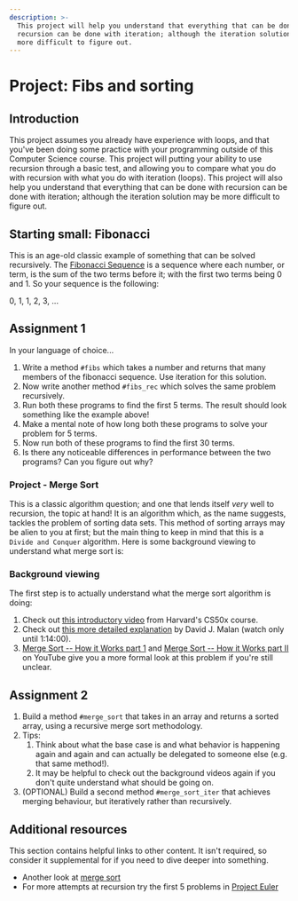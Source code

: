 ```yaml
---
description: >-
  This project will help you understand that everything that can be done with
  recursion can be done with iteration; although the iteration solution may be
  more difficult to figure out.
---
```


# Project: Fibs and sorting

## Introduction

This project assumes you already have experience with loops, and that you've been doing some practice with your programming outside of this Computer Science course. This project will putting your ability to use recursion through a basic test, and allowing you to compare what you do with recursion with what you do with iteration \(loops\). This project will also help you understand that everything that can be done with recursion can be done with iteration; although the iteration solution may be more difficult to figure out.

## Starting small: Fibonacci

This is an age-old classic example of something that can be solved recursively. The [Fibonacci Sequence](http://en.wikipedia.org/wiki/Fibonacci_number) is a sequence where each number, or term, is the sum of the two terms before it; with the first two terms being 0 and 1. So your sequence is the following:

0, 1, 1, 2, 3, ...

## Assignment 1

In your language of choice...

1. Write a method `#fibs` which takes a number and returns that many members of the fibonacci sequence.  Use iteration for this solution.
2. Now write another method `#fibs_rec` which solves the same problem recursively.
3. Run both these programs to find the first 5 terms. The result should look something like the example above!
4. Make a mental note of how long both these programs to solve your problem for 5 terms.
5. Now run both of these programs to find the first 30 terms.
6. Is there any noticeable differences in performance between the two programs? Can you figure out why?

### Project - Merge Sort

This is a classic algorithm question; and one that lends itself _very_ well to recursion, the topic at hand! It is an algorithm which, as the name suggests, tackles the problem of sorting data sets. This method of sorting arrays may be alien to you at first; but the main thing to keep in mind that this is a `Divide and Conquer` algorithm. Here is some background viewing to understand what merge sort is:

### Background viewing

The first step is to actually understand what the merge sort algorithm is doing:

1. Check out [this introductory video](https://youtu.be/Ns7tGNbtvV4) from Harvard's CS50x course.
2. Check out [this more detailed explanation](https://www.youtube.com/watch?v=uEbdK2CG_B8&feature=youtu.be&t=1h2m) by David J. Malan \(watch only until 1:14:00\).
3. [Merge Sort -- How it Works part 1](https://www.youtube.com/watch?v=OAsokGNa18k) and [Merge Sort -- How it Works part II](http://www.youtube.com/watch?v=nNhpFO9CmPs) on YouTube give you a more formal look at this problem if you're still unclear.

## Assignment 2

1. Build a method `#merge_sort` that takes in an array and returns a sorted array, using a recursive merge sort methodology.
2. Tips:
   1. Think about what the base case is and what behavior is happening again and again and can actually be delegated to someone else \(e.g. that same method!\).
   2. It may be helpful to check out the background videos again if you don't quite understand what should be going on.
3. \(OPTIONAL\) Build a second method `#merge_sort_iter` that achieves merging behaviour, but iteratively rather than recursively.

## Additional resources

This section contains helpful links to other content. It isn't required, so consider it supplemental for if you need to dive deeper into something.

* Another look at [merge sort](http://www.sorting-algorithms.com/merge-sort)
* For more attempts at recursion try the first 5 problems in [Project Euler](https://projecteuler.net/problems)

